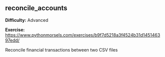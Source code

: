 ## reconcile_accounts

**Difficulty:** Advanced

**Exercise:** https://www.pythonmorsels.com/exercises/b9f7d5218a3f4524b31d145146397edd/

Reconcile financial transactions between two CSV files
    